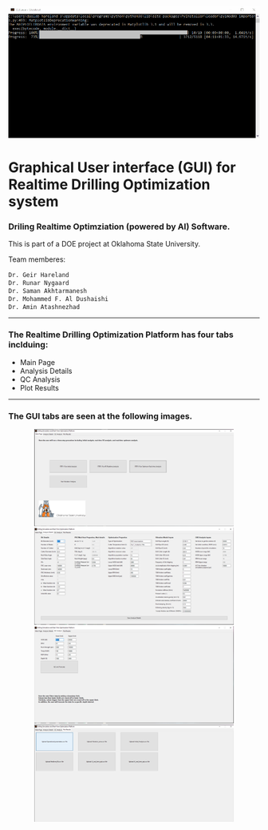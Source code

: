 
<p align="left">
  <img width="1000" src="Assets/GIF1.gif" >
</p>

# Graphical User interface (GUI) for Realtime Drilling Optimization system

### Driling Realtime Optimziation (powered by AI) Software. 
This is part of a DOE project at Oklahoma State University. 

Team memberes:
```
Dr. Geir Hareland
Dr. Runar Nygaard
Dr. Saman Akhtarmanesh
Dr. Mohammed F. Al Dushaishi
Dr. Amin Atashnezhad
```

---

### The Realtime Drilling Optimization Platform has four tabs inclduing:
* Main Page
* Analysis Details
* QC Analysis
* Plot Results

---

### The GUI tabs are seen at the following images.

<p align="center">
  <img width="400" src="Assets/Capture.PNG" >
  <img width="400" src="Assets/Capture2.PNG" >
  <img width="400" src="Assets/Capture3.PNG" >
  <img width="400" src="Assets/Capture4.PNG" >
</p>







